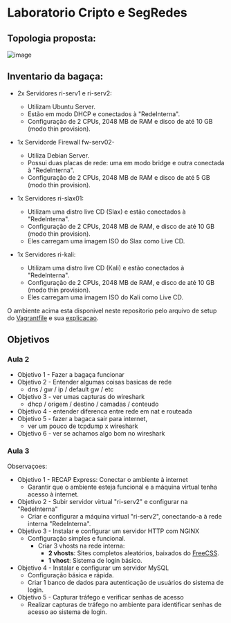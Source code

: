 # Laboratorio Cripto e SegRedes

## Topologia proposta:


![image](https://github.com/user-attachments/assets/b9e8eaf9-08f3-473d-af7f-0d912504aa99)


## Inventario da bagaça:

- 2x Servidores ri-serv1 e ri-serv2:
     - Utilizam Ubuntu Server.
     - Estão em modo DHCP e conectados à "RedeInterna".
     - Configuração de 2 CPUs, 2048 MB de RAM e disco de até 10 GB (modo thin provision).

- 1x Servidorde Firewall fw-serv02-
     - Utiliza Debian Server.
     - Possui duas placas de rede: uma em modo bridge e outra conectada à "RedeInterna".
     -  Configuração de 2 CPUs, 2048 MB de RAM e disco de até 5 GB (modo thin provision).

- 1x Servidores ri-slax01:
     - Utilizam uma distro live CD (Slax) e estão conectados à "RedeInterna".
     - Configuração de 2 CPUs, 2048 MB de RAM, e disco de até 10 GB (modo thin provision).
     - Eles carregam uma imagem ISO do Slax como Live CD.

- 1x Servidores ri-kali:
     - Utilizam uma distro live CD (Kali) e estão conectados à "RedeInterna".
     - Configuração de 2 CPUs, 2048 MB de RAM, e disco de até 10 GB (modo thin provision).
     - Eles carregam uma imagem ISO do Kali como Live CD.

O ambiente acima esta disponivel neste repositorio pelo arquivo de setup do [Vagrantfile](https://raw.githubusercontent.com/charles-josiah/Aulas/refs/heads/master/2024-Lab-Cripto-e-SegRedes/Vagrantfile) e sua [explicacao](https://github.com/charles-josiah/Aulas/blob/master/2024-Lab-Cripto-e-SegRedes/vagrantfile.md).


## Objetivos 
### Aula 2
- Objetivo 1 - Fazer a bagaça funcionar
- Objetivo 2 - Entender algumas coisas basicas de rede
    - dns / gw / ip / default gw / etc
- Objetivo 3 - ver umas capturas do wireshark
    - dhcp / origem / destino / camadas / conteudo
- Objetivo 4 - entender diferenca entre rede em nat e routeada
- Objetivo 5 - fazer a bagaca sair para internet, 
    - ver um pouco de tcpdump x wireshark
- Objetivo 6 - ver se achamos algo bom no wireshark
### Aula 3
Observaçoes: 
- Objetivo 1 - RECAP Express: Conectar o ambiente à internet
  - Garantir que o ambiente esteja funcional e a máquina virtual tenha acesso à internet.
- Objetivo 2 - Subir servidor virtual "ri-serv2" e configurar na "RedeInterna"
  - Criar e configurar a máquina virtual "ri-serv2", conectando-a à rede interna "RedeInterna".
- Objetivo 3 - Instalar e configurar um servidor HTTP com NGINX
  - Configuração simples e funcional.
    - Criar 3 vhosts na rede interna:
      - **2 vhosts**: Sites completos aleatórios, baixados do [FreeCSS](https://www.free-css.com/free-css-templates).
      - **1 vhost**: Sistema de login básico.
- Objetivo 4 - Instalar e configurar um servidor MySQL
  - Configuração básica e rápida.
  - Criar 1 banco de dados para autenticação de usuários do sistema de login.
- Objetivo 5 - Capturar tráfego e verificar senhas de acesso
  - Realizar capturas de tráfego no ambiente para identificar senhas de acesso ao sistema de login.


